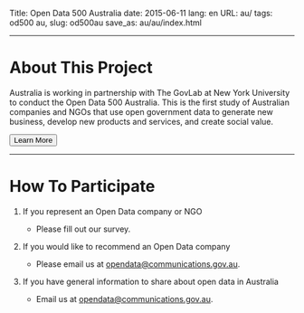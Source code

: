 Title: Open Data 500 Australia
date: 2015-06-11
lang: en
URL: au/
tags: od500 au,
slug: od500au
save_as: au/au/index.html

---

# About This Project

Australia is working in partnership with The GovLab at New York University to
conduct the Open Data 500 Australia. This is the first study of Australian
companies and NGOs that use open government data to generate new business,
develop new products and services, and create social value.

<a href="about/"><button>Learn More</button></a>

---

# How To Participate

1. If you represent an Open Data company or NGO

    * Please fill out our survey.

2. If you would like to recommend an Open Data company

    * Please email us at [opendata@communications.gov.au](mailto:opendata@communications.gov.au).

3. If you have general information to share about open data in Australia

    * Email us at [opendata@communications.gov.au](mailto:opendata@communications.gov.au).
